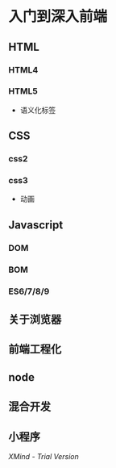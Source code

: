 # 入门到深入前端

## HTML

### HTML4

### HTML5

- 语义化标签

## CSS

### css2

### css3

- 动画

## Javascript

### DOM

### BOM

### ES6/7/8/9

## 关于浏览器

## 前端工程化

## node

## 混合开发

## 小程序

*XMind - Trial Version*